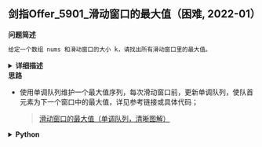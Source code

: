 ## 剑指Offer_5901_滑动窗口的最大值（困难, 2022-01）
<!--{
    "tags": ["滑动窗口", "单调队列"],
    "来源": "剑指Offer",
    "编号": "5901",
    "难度": "困难",
    "标题": "滑动窗口的最大值"
}-->

<summary><b>问题简述</b></summary>

```txt
给定一个数组 nums 和滑动窗口的大小 k，请找出所有滑动窗口里的最大值。
```

<details><summary><b>详细描述</b></summary>

```txt
给定一个数组 nums 和滑动窗口的大小 k，请找出所有滑动窗口里的最大值。

示例:
    输入: nums = [1,3,-1,-3,5,3,6,7], 和 k = 3
    输出: [3,3,5,5,6,7] 
    解释: 
      滑动窗口的位置                最大值
    ---------------               -----
    [1  3  -1] -3  5  3  6  7       3
     1 [3  -1  -3] 5  3  6  7       3
     1  3 [-1  -3  5] 3  6  7       5
     1  3  -1 [-3  5  3] 6  7       5
     1  3  -1  -3 [5  3  6] 7       6
     1  3  -1  -3  5 [3  6  7]      7

提示：
    你可以假设 k 总是有效的，在输入数组不为空的情况下，1 ≤ k ≤ 输入数组的大小。

来源：力扣（LeetCode）
链接：https://leetcode-cn.com/problems/hua-dong-chuang-kou-de-zui-da-zhi-lcof
著作权归领扣网络所有。商业转载请联系官方授权，非商业转载请注明出处。
```

</details>

<!-- <div align="center"><img src="../../../_assets/xxx.png" height="300" /></div> -->

<summary><b>思路</b></summary>

- 使用单调队列维护一个最大值序列，每次滑动窗口前，更新单调队列，使队首元素为下一个窗口中的最大值，详见参考链接或具体代码；
    > [滑动窗口的最大值（单调队列，清晰图解）](https://leetcode-cn.com/problems/hua-dong-chuang-kou-de-zui-da-zhi-lcof/solution/mian-shi-ti-59-i-hua-dong-chuang-kou-de-zui-da-1-6/)

<details><summary><b>Python</b></summary>

- 跟[官方写法](https://leetcode-cn.com/problems/hua-dong-chuang-kou-de-zui-da-zhi-lcof/solution/hua-dong-chuang-kou-de-zui-da-zhi-by-lee-ymyo/)的区别：
    - 官方的单调队列维护的是数组下标，通过判断下标位置来确定是否移除队首元素；因此可以使用**严格单调队列**；而下面的写法中使用值来判断是否移除队首，因此使用的是非严格单调队列（相关代码段：`if q[0] == nums[i - k]: q.popleft()`）

```python
class Solution:
    def maxSlidingWindow(self, nums: List[int], k: int) -> List[int]:
        from collections import deque

        if not nums: return []

        # 初始化单调队列，对任意 i > j，有 q[i] >= q[j]
        q = deque()
        for x in nums[:k]:
            while q and q[-1] < x:  # 注意这里是非严格单调的
                q.pop()
            q.append(x)
        # print(q)

        ret = [q[0]]  # 
        for i in range(k, len(nums)):
            if q[0] == nums[i - k]:  # 因为是通过值判断，所以需要保留所有相同的最大值，所以队列是非严格单调的
                q.popleft()
            while q and q[-1] < nums[i]:
                q.pop()
            q.append(nums[i])
            ret.append(q[0])
            # print(q)
        
        return ret
```

</details>

